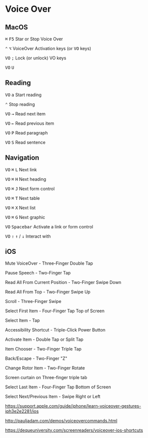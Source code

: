 # Voice Over

## MacOS

<kbd>⌘</kbd> <kbd>F5</kbd> Star or Stop Voice Over

<kbd>⌃</kbd> <kbd>⌥</kbd> VoiceOver Activation keys (or <kbd>VO</kbd> keys)

<kbd>VO</kbd> <kbd>;</kbd> Lock (or unlock) VO keys

<kbd>VO</kbd> <kbd>U</kbd> <kbd> </kbd>

## Reading

<kbd>VO</kbd> <kbd>a</kbd> Start reading

<kbd>⌃</kbd> Stop reading

<kbd>VO</kbd> <kbd>→</kbd> Read next item

<kbd>VO</kbd> <kbd>←</kbd> Read previous item

<kbd>VO</kbd> <kbd>P</kbd> Read paragraph

<kbd>VO</kbd> <kbd>S</kbd> Read sentence

## Navigation

<kbd>VO</kbd> <kbd>⌘</kbd> <kbd>L</kbd> Next link

<kbd>VO</kbd> <kbd>⌘</kbd> <kbd>H</kbd> Next heading

<kbd>VO</kbd> <kbd>⌘</kbd> <kbd>J</kbd> Next form control

<kbd>VO</kbd> <kbd>⌘</kbd> <kbd>T</kbd> Next table

<kbd>VO</kbd> <kbd>⌘</kbd> <kbd>X</kbd> Next list

<kbd>VO</kbd> <kbd>⌘</kbd> <kbd>G</kbd> Next graphic

<kbd>VO</kbd> <kbd>Spacebar</kbd> Activate a link or form control

<kbd>VO</kbd> <kbd>⇧</kbd> <kbd>↑</kbd> / <kbd>↓</kbd> Interact with

## iOS

Mute VoiceOver - Three-Finger Double Tap

Pause Speech - Two-Finger Tap

Read All From Current Position - Two-Finger Swipe Down

Read All From Top - Two-Finger Swipe Up

Scroll - Three-Finger Swipe

Select First Item - Four-Finger Tap Top of Screen

Select Item - Tap

Accessibility Shortcut - Triple-Click Power Button

Activate Item - Double Tap or Split Tap

Item Chooser - Two-Finger Triple Tap

Back/Escape - Two-Finger "Z"

Change Rotor Item - Two-Finger Rotate

Screen curtain on Three-finger triple tab

Select Last Item - Four-Finger Tap Bottom of Screen

Select Next/Previous Item - Swipe Right or Left

https://support.apple.com/guide/iphone/learn-voiceover-gestures-iph3e2e2281/ios

http://pauljadam.com/demos/voiceovercommands.html

https://dequeuniversity.com/screenreaders/voiceover-ios-shortcuts
